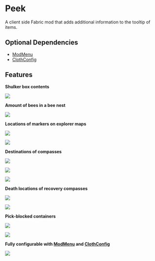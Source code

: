 # Peek

A client side Fabric mod that adds additional information to the tooltip of items.

## Optional Dependencies

- [ModMenu](https://www.curseforge.com/minecraft/mc-mods/modmenu)
- [ClothConfig](https://www.curseforge.com/minecraft/mc-mods/cloth-config)

## Features

**Shulker box contents**

![](https://user-images.githubusercontent.com/13237524/197722472-f145c3c7-d6a0-4ff1-9f5c-4954a3414379.png)

**Amount of bees in a bee nest**

![](https://user-images.githubusercontent.com/13237524/197565144-b2348af1-c542-4348-a792-07f72b0b3bf4.png)


**Locations of markers on explorer maps**

![](https://user-images.githubusercontent.com/13237524/197565145-487b6a7d-be81-4cec-b24c-93af99aad8b3.png)

![](https://user-images.githubusercontent.com/13237524/197565139-a47886e5-00a2-4659-bbe0-2afdd18eaf08.png)


**Destinations of compasses**

![](https://user-images.githubusercontent.com/13237524/197607319-18954cfd-b902-4d74-8be9-1e83a8d9f03a.png)

![](https://user-images.githubusercontent.com/13237524/197607318-84e393b9-8769-4b1f-a365-8c3bda48c10d.png)

![](https://user-images.githubusercontent.com/13237524/197613517-42ab878f-8aba-4da5-9ab2-d6b40b04dc83.png)


**Death locations of recovery compasses**

![](https://user-images.githubusercontent.com/13237524/197613533-3d947f65-bf5c-4ebb-84e5-07e5aa06d792.png)

![](https://user-images.githubusercontent.com/13237524/197613536-f30ecb24-4e21-4d63-98c6-d5e5d500d49c.png)


**Pick-blocked containers**

![](https://user-images.githubusercontent.com/13237524/197722463-66759d59-e15c-4741-b027-d165e8de285d.png)

![](https://user-images.githubusercontent.com/13237524/197722466-6d4b0bdf-9fcb-4b78-867a-de462fe37d97.png)


**Fully configurable with [ModMenu](https://www.curseforge.com/minecraft/mc-mods/modmenu) and [ClothConfig](https://www.curseforge.com/minecraft/mc-mods/cloth-config)**

![](https://user-images.githubusercontent.com/13237524/197723731-a3c7f342-cbef-4a6c-87f4-3a08cdbdd4a4.png)